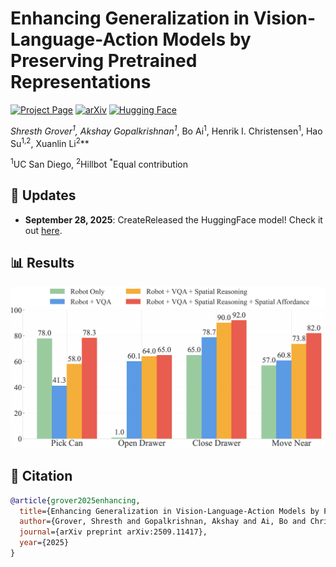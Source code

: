 # Enhancing Generalization in Vision-Language-Action Models by Preserving Pretrained Representations

[![Project Page](https://img.shields.io/badge/Project-Website-blue?logo=googlechrome&logoColor=white)](https://gen-vla.github.io/)
[![arXiv](https://img.shields.io/badge/arXiv-2509.11417-b31b1b?logo=arxiv&logoColor=white)](https://arxiv.org/abs/2509.11417)
[![Hugging Face](https://img.shields.io/badge/%F0%9F%A4%97%20Hugging%20Face-Model-yellow)](https://huggingface.co/shrg7/openvla-7b)

**Shresth Grover<sup>1*</sup>, Akshay Gopalkrishnan<sup>1*</sup>, Bo Ai<sup>1</sup>, Henrik I. Christensen<sup>1</sup>, Hao Su<sup>1,2</sup>, Xuanlin Li<sup>2</sup>**

<sup>1</sup>UC San Diego, <sup>2</sup>Hillbot
<sup>*</sup>Equal contribution

## 📆 Updates

- **September 28, 2025**: CreateReleased the HuggingFace model! Check it out [here](https://huggingface.co/shrg7/openvla-7b).

## 📊 Results

![Dataset Ablation Results](figures/dataset_ablation.png)


## 📝 Citation

```bibtex
@article{grover2025enhancing,
  title={Enhancing Generalization in Vision-Language-Action Models by Preserving Pretrained Representations},
  author={Grover, Shresth and Gopalkrishnan, Akshay and Ai, Bo and Christensen, Henrik I and Su, Hao and Li, Xuanlin},
  journal={arXiv preprint arXiv:2509.11417},
  year={2025}
}
```
